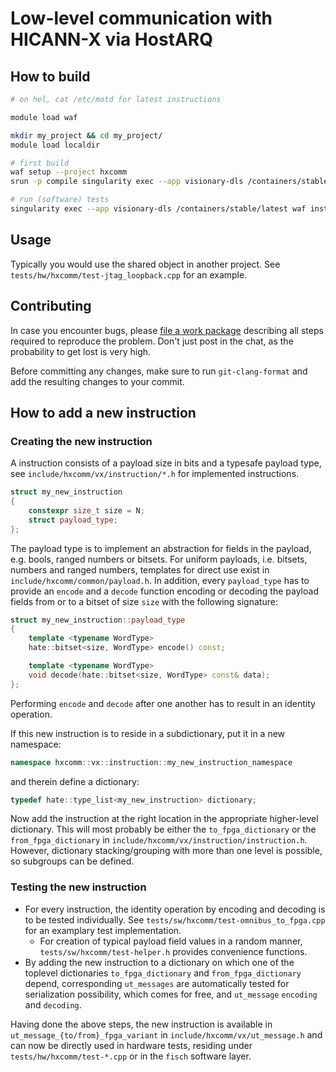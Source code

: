 # Low-level communication with HICANN-X via HostARQ

## How to build

```bash
# on hel, cat /etc/motd for latest instructions

module load waf

mkdir my_project && cd my_project/
module load localdir

# first build
waf setup --project hxcomm
srun -p compile singularity exec --app visionary-dls /containers/stable/latest waf configure install --test-execnone

# run (software) tests
singularity exec --app visionary-dls /containers/stable/latest waf install --test-execall
```

## Usage

Typically you would use the shared object in another project.
See `tests/hw/hxcomm/test-jtag_loopback.cpp` for an example.


## Contributing

In case you encounter bugs, please [file a work package](https://brainscales-r.kip.uni-heidelberg.de/projects/hxcomm/work_packages/) describing all steps required to reproduce the problem.
Don't just post in the chat, as the probability to get lost is very high.

Before committing any changes, make sure to run `git-clang-format` and add the resulting changes to your commit.

## How to add a new instruction

### Creating the new instruction

A instruction consists of a payload size in bits and a typesafe payload type, see `include/hxcomm/vx/instruction/*.h` for implemented instructions.
```cpp
struct my_new_instruction
{
    constexpr size_t size = N;
    struct payload_type;
};
```

The payload type is to implement an abstraction for fields in the payload, e.g. bools, ranged numbers or bitsets.
For uniform payloads, i.e. bitsets, numbers and ranged numbers, templates for direct use exist in `include/hxcomm/common/payload.h`.
In addition, every `payload_type` has to provide an `encode` and a `decode` function encoding or decoding the payload fields from or to a bitset of size `size` with the following signature:
```cpp
struct my_new_instruction::payload_type
{
    template <typename WordType>
    hate::bitset<size, WordType> encode() const;

    template <typename WordType>
    void decode(hate::bitset<size, WordType> const& data);
};
```
Performing `encode` and `decode` after one another has to result in an identity operation.

If this new instruction is to reside in a subdictionary, put it in a new namespace:
```cpp
namespace hxcomm::vx::instruction::my_new_instruction_namespace
```
and therein define a dictionary:
```cpp
typedef hate::type_list<my_new_instruction> dictionary;
```

Now add the instruction at the right location in the appropriate higher-level dictionary.
This will most probably be either the `to_fpga_dictionary` or the `from_fpga_dictionary` in `include/hxcomm/vx/instruction/instruction.h`.
However, dictionary stacking/grouping with more than one level is possible, so subgroups can be defined.

### Testing the new instruction

* For every instruction, the identity operation by encoding and decoding is to be tested individually.
  See `tests/sw/hxcomm/test-omnibus_to_fpga.cpp` for an examplary test implementation.
  - For creation of typical payload field values in a random manner, `tests/sw/hxcomm/test-helper.h` provides convenience functions.
* By adding the new instruction to a dictionary on which one of the toplevel dictionaries `to_fpga_dictionary` and `from_fpga_dictionary` depend, corresponding `ut_messages` are automatically tested for serialization possibility, which comes for free, and `ut_message` `encoding` and `decoding`.

Having done the above steps, the new instruction is available in `ut_message_{to/from}_fpga_variant` in `include/hxcomm/vx/ut_message.h` and can now be directly used in hardware tests, residing under `tests/hw/hxcomm/test-*.cpp` or in the `fisch` software layer.
